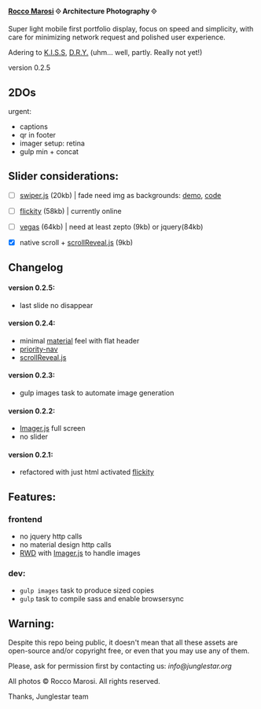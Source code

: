 #### [Rocco Marosi](http://roccomarosi.com) ⟐ Architecture Photography ⟐

Super light mobile first portfolio display, focus on speed and simplicity, with care for minimizing network request and polished user experience.

Adering to [K.I.S.S](https://en.wikipedia.org/wiki/KISS_principle), [D.R.Y.](https://en.wikipedia.org/wiki/Don%27t_repeat_yourself) (uhm... well, partly. Really not yet!)

version 0.2.5
 

## 2DOs

urgent:

- captions
- qr in footer
- imager setup: retina
- gulp min + concat

## Slider considerations:

- [ ] [swiper.js](http://www.idangero.us/swiper/) (20kb) | fade need img as backgrounds: [demo](http://www.idangero.us/swiper/demos/16-effect-fade.html), [code](https://github.com/nolimits4web/Swiper/blob/master/demos/16-effect-fade.html)
- [ ] [flickity](http://flickity.metafizzy.co/) (58kb) | currently online 
- [ ] [vegas](https://github.com/jaysalvat/vegas) (64kb) | need at least zepto (9kb) or jquery(84kb)
- [X] native scroll + [scrollReveal.js](https://github.com/jlmakes/scrollReveal.js/tree/master) (9kb)
    
 

## Changelog
#### version 0.2.5:
- last slide no disappear

#### version 0.2.4:
- minimal [material](https://github.com/google/material-design-lite) feel with flat header
- [priority-nav](https://github.com/gijsroge/priority-navigation)
- [scrollReveal.js](https://github.com/jlmakes/scrollReveal.js/tree/master)

#### version 0.2.3:
- gulp images task to automate image generation

#### version 0.2.2:
 - [Imager.js](https://github.com/BBC-News/Imager.js) full screen
 - no slider

#### version 0.2.1:
- refactored with just html activated [flickity](http://flickity.metafizzy.co/)


## Features:
### frontend
- no jquery http calls
- no material design http calls
- [RWD](https://en.wikipedia.org/wiki/Responsive_web_design) with [Imager.js](https://github.com/BBC-News/Imager.js/) to handle images

### dev:
- `gulp images` task to produce sized copies
- `gulp` task to compile sass and enable browsersync




## Warning:

Despite this repo being public, it doesn't mean that all these assets are open-source and/or copyright free, or even that you may use any of them.

Please, ask for permission first by contacting us: _info@junglestar.org_

All photos © Rocco Marosi. All rights reserved.

Thanks, Junglestar team
